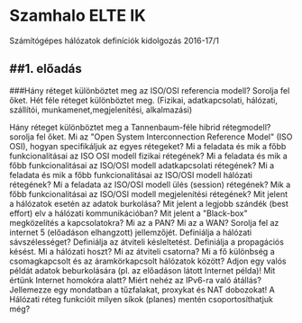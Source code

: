 # Szamhalo ELTE IK
Számítógépes hálózatok definíciók kidolgozás 2016-17/1 

##1. előadás
--

###Hány réteget különböztet meg az ISO/OSI referencia modell? Sorolja fel őket.
Hét féle réteget különböztet meg.
(Fizikai, adatkapcsolati, hálózati, szállítói, munkamenet,megjelenítési, alkalmazási)

Hány réteget különböztet meg a Tannenbaum-féle hibrid rétegmodell? sorolja fel őket.
Mi az "Open System Interconnection Reference Model" (ISO OSI), hogyan specifikáljuk az egyes rétegeket?
Mi a feladata és mik a főbb funkcionalitásai az ISO OSI modell fizikai rétegének?
Mi a feladata és mik a főbb funkcionalitásai az ISO/OSI modell adatkapcsolati rétegének?
Mi a feladata és mik a főbb funkcionalitásai az ISO/OSI modell hálózati rétegének?
Mi a feladata az ISO/OSI modell ülés (session) rétegének?
Mik a főbb funkcionalitásai az ISO/OSI modell megjelenítési rétegének?
Mit jelent a hálózatok esetén az adatok burkolása? 
Mit jelent a legjobb szándék (best effort) elv a hálózati kommunikációban?
Mit jelent a "Black-box" megközelítés a kapcsolatokra?
Mi az a PAN?
Mi az a WAN? 
Sorolja fel az internet 5 (előadáson elhangzott) jellemzőjét.
Definiálja a hálózati sávszélességet? 
Definiálja az átviteli késleltetést.
Definiálja a propagációs késést.
Mi a hálózati hoszt?
Mi az átviteli csatorna?
Mi a fő különbség a csomagkapcsolt és az áramkörkapcsolt hálózatok között?
Adjon egy valós példát adatok beburkolására (pl. az előadáson látott Internet példa)!
Mit értünk Internet homokóra alatt? Miért nehéz az IPv6-ra való átállás?
Jellemezze egy mondatban a tűzfalakat, proxykat és NAT dobozokat!
A Hálózati réteg funkcióit milyen síkok (planes) mentén csoportosíthatjuk még?
